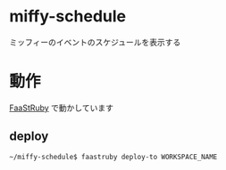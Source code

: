 # miffy-schedule
ミッフィーのイベントのスケジュールを表示する

# 動作
[FaaStRuby](https://faastruby.io) で動かしています

## deploy
```
~/miffy-schedule$ faastruby deploy-to WORKSPACE_NAME
```

